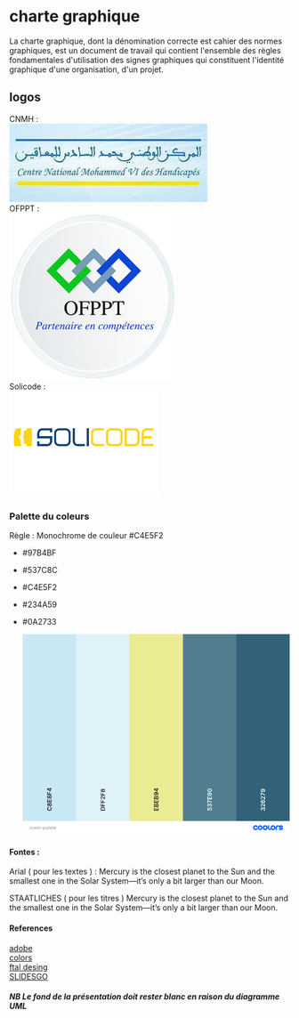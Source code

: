 # charte graphique 
La charte graphique, dont la dénomination correcte est cahier des normes graphiques, est un document de travail qui contient l'ensemble des règles fondamentales d'utilisation des signes graphiques qui constituent l'identité graphique d'une organisation, d'un projet.

## logos 

CNMH : </br>
<img src ="cnmhlogojpg.jpg"></br>
OFPPT :</br>
 <img src ="ofppt.png"></br>
Solicode : </br>
 <img src ="solicodelogo.png"></br>

 

  
### Palette du coleurs 
Règle : Monochrome de couleur #C4E5F2 
- #97B4BF
- #537C8C
- #C4E5F2
- #234A59
- #0A2733 	

  <img src ="palette.png">
  


 #### Fontes :
Arial ( pour les textes ) : Mercury is the closest planet to the Sun and the smallest one in the Solar System—it’s only a bit larger than our Moon.

STAATLICHES ( pour les titres ) Mercury is the closest planet to the Sun and the smallest one in the Solar System—it’s only a bit larger than our Moon.







#### References 
  [adobe](https://color.adobe.com/fr/boom-color-theme-9a19b0ba-edea-435a-8b8c-62316972504c/ )</br>
  [colors](https://coolors.co/)</br>
  [ftal desing](https://www.usabilis.com/flat-design/)</br>
  [SLIDESGO](https://slidesgo.com/)
  
 ##### NB Le fond de la présentation doit rester blanc en raison du diagramme UML   
